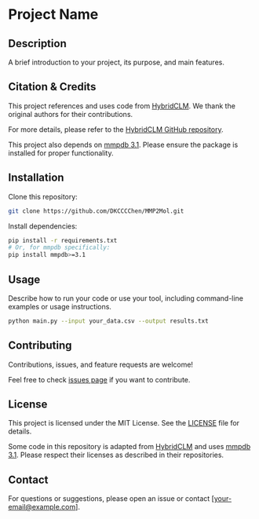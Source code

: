 # Project Name

## Description

A brief introduction to your project, its purpose, and main features.

## Citation & Credits

This project references and uses code from [HybridCLM](https://github.com/michael1788/hybridCLMs). We thank the original authors for their contributions.

For more details, please refer to the [HybridCLM GitHub repository](https://github.com/michael1788/hybridCLMs).

This project also depends on [mmpdb 3.1](https://github.com/rdkit/mmpdb). Please ensure the package is installed for proper functionality.

## Installation

Clone this repository:

```bash
git clone https://github.com/DKCCCChen/MMP2Mol.git
```

Install dependencies:

```bash
pip install -r requirements.txt
# Or, for mmpdb specifically:
pip install mmpdb>=3.1
```

## Usage

Describe how to run your code or use your tool, including command-line examples or usage instructions.

```bash
python main.py --input your_data.csv --output results.txt
```

## Contributing

Contributions, issues, and feature requests are welcome!

Feel free to check [issues page](https://github.com/your-username/your-repo-name/issues) if you want to contribute.

## License

This project is licensed under the MIT License. See the [LICENSE](LICENSE) file for details.

Some code in this repository is adapted from [HybridCLM](https://github.com/HybridCLM/HybridCLM) and uses [mmpdb 3.1](https://github.com/mmpdb/mmpdb). Please respect their licenses as described in their repositories.

## Contact

For questions or suggestions, please open an issue or contact [your-email@example.com].
